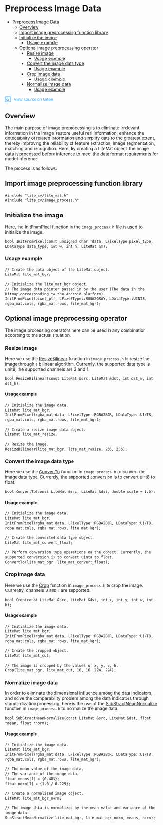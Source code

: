 # Preprocess Image Data

<!-- TOC -->

- [Preprocess Image Data](#preprocess-image-data)
    - [Overview](#Overview)
    - [Import image preprocessing function library](#import-image-preprocessing-function-library)
    - [Initialize the image](#initialize-the-image)
        - [Usage example](#usage-example)
    - [Optional image preprocessing operator](#optional-image-preprocessing-operator) 
        - [Resize image](#resize-image)
            - [Usage example](#usage-example-1) 
        - [Convert the image data type](#convert-the-image-data-type)
            - [Usage example](#usage-example-2) 
        - [Crop image data](#crop-image-data)
            - [Usage example](#usage-example-3) 
        - [Normalize image data](#normalize-image-data)
            - [Usage example](#usage-example-4)        

<!-- /TOC -->

<a href="https://gitee.com/mindspore/docs/blob/master/tutorials/lite/source_en/use/image_processing.md" target="_blank"><img src="../_static/logo_source.png"></a>

## Overview

The main purpose of image preprocessing is to eliminate irrelevant information in the image, restore useful real information, enhance the detectability of related information and simplify data to the greatest extent, thereby improving the reliability of feature extraction, image segmentation, matching and recognition. Here, by creating a LiteMat object, the image data is processed before inference to meet the data format requirements for model inference.

The process is as follows:

## Import image preprocessing function library

```
#include "lite_cv/lite_mat.h"
#include "lite_cv/image_process.h"
```

## Initialize the image

Here, the [InitFromPixel](https://www.mindspore.cn/doc/api_cpp/en/master/dataset.html#initfrompixel) function in the `image_process.h` file is used to initialize the image.

```
bool InitFromPixel(const unsigned char *data, LPixelType pixel_type, LDataType data_type, int w, int h, LiteMat &m);
```

### Usage example

```
// Create the data object of the LiteMat object.
LiteMat lite_mat_bgr;

// Initialize the lite_mat_bgr object.
// The image data pointer passed in by the user (The data in the Bitmap corresponding to the Android platform).
InitFromPixel(pixel_ptr, LPixelType::RGBA2GRAY, LDataType::UINT8, rgba_mat.cols, rgba_mat.rows, lite_mat_bgr);
```

## Optional image preprocessing operator

The image processing operators here can be used in any combination according to the actual situation.

### Resize image

Here we use the [ResizeBilinear](https://www.mindspore.cn/doc/api_cpp/en/master/dataset.html#resizebilinear) function in `image_process.h` to resize the image through a bilinear algorithm. Currently, the supported data type is unit8, the supported channels are 3 and 1.

```
bool ResizeBilinear(const LiteMat &src, LiteMat &dst, int dst_w, int dst_h);
```

#### Usage example

```
// Initialize the image data.
LiteMat lite_mat_bgr;
InitFromPixel(rgba_mat.data, LPixelType::RGBA2BGR, LDataType::UINT8, rgba_mat.cols, rgba_mat.rows, lite_mat_bgr);

// Create a resize image data object.
LiteMat lite_mat_resize;

// Resize the image.
ResizeBilinear(lite_mat_bgr, lite_mat_resize, 256, 256);
```

### Convert the image data type

Here we use the [ConvertTo](https://www.mindspore.cn/doc/api_cpp/en/master/dataset.html#convertto) function in `image_process.h` to convert the image data type. Currently, the supported conversion is to convert uint8 to float.

```
bool ConvertTo(const LiteMat &src, LiteMat &dst, double scale = 1.0);
```

#### Usage example

```
// Initialize the image data.
LiteMat lite_mat_bgr;
InitFromPixel(rgba_mat.data, LPixelType::RGBA2BGR, LDataType::UINT8, rgba_mat.cols, rgba_mat.rows, lite_mat_bgr);

// Create the converted data type object.
LiteMat lite_mat_convert_float;

// Perform conversion type operations on the object. Currently, the supported conversion is to convert uint8 to float.
ConvertTo(lite_mat_bgr, lite_mat_convert_float);
```

### Crop image data

Here we use the [Crop](https://www.mindspore.cn/doc/api_cpp/en/master/dataset.html#crop) function in `image_process.h` to crop the image. Currently, channels 3 and 1 are supported.

```
bool Crop(const LiteMat &src, LiteMat &dst, int x, int y, int w, int h);
```

#### Usage example

```
// Initialize the image data.
LiteMat lite_mat_bgr;
InitFromPixel(rgba_mat.data, LPixelType::RGBA2BGR, LDataType::UINT8, rgba_mat.cols, rgba_mat.rows, lite_mat_bgr);

// Create the cropped object.
LiteMat lite_mat_cut;

// The image is cropped by the values of x, y, w, h.
Crop(lite_mat_bgr, lite_mat_cut, 16, 16, 224, 224);
```

### Normalize image data

In order to eliminate the dimensional influence among the data indicators, and solve the comparability problem among the data indicators through standardization processing, here is the use of the [SubStractMeanNormalize](https://www.mindspore.cn/doc/api_cpp/en/master/dataset.html#substractmeannormalize) function in `image_process.h` to normalize the image data.

```
bool SubStractMeanNormalize(const LiteMat &src, LiteMat &dst, float *mean, float *norm);
```

#### Usage example

```
// Initialize the image data.
LiteMat lite_mat_bgr;
InitFromPixel(rgba_mat.data, LPixelType::RGBA2BGR, LDataType::UINT8, rgba_mat.cols, rgba_mat.rows, lite_mat_bgr);

// The mean value of the image data.
// The variance of the image data.
float means[1] = {0.485};
float norm[1] = {1.0 / 0.229};

// Create a normalized image object.
LiteMat lite_mat_bgr_norm;

// The image data is normalized by the mean value and variance of the image data.
SubStractMeanNormalize(lite_mat_bgr, lite_mat_bgr_norm, means, norm);
```